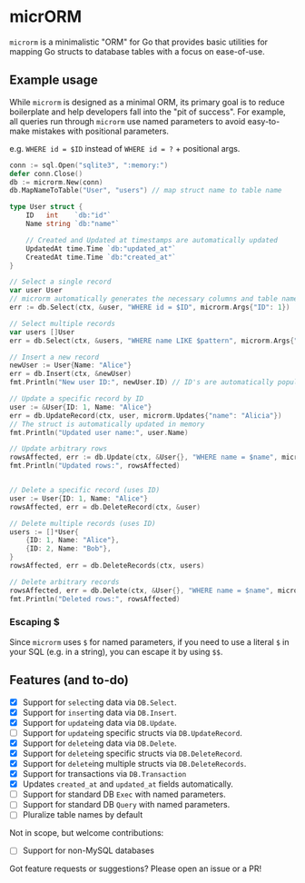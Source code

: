 # micrORM

`microrm` is a minimalistic "ORM" for Go that provides basic utilities for mapping Go structs to database tables with a focus on ease-of-use.

## Example usage

While `microrm` is designed as a minimal ORM, its primary goal is to reduce boilerplate and help developers fall into the "pit of success". For example, all queries run through `microrm` use named parameters to avoid easy-to-make mistakes with positional parameters.

e.g. `WHERE id = $ID` instead of `WHERE id = ?` + positional args.

```go
conn := sql.Open("sqlite3", ":memory:")
defer conn.Close()
db := microrm.New(conn)
db.MapNameToTable("User", "users") // map struct name to table name

type User struct {
    ID   int    `db:"id"`
    Name string `db:"name"`

    // Created and Updated at timestamps are automatically updated
    UpdatedAt time.Time `db:"updated_at"`
    CreatedAt time.Time `db:"created_at"`
}

// Select a single record
var user User
// microrm automatically generates the necessary columns and table name
err := db.Select(ctx, &user, "WHERE id = $ID", microrm.Args{"ID": 1})

// Select multiple records
var users []User
err = db.Select(ctx, &users, "WHERE name LIKE $pattern", microrm.Args{"pattern": "A%"})

// Insert a new record
newUser := User{Name: "Alice"}
err = db.Insert(ctx, &newUser)
fmt.Println("New user ID:", newUser.ID) // ID's are automatically populated after inserts

// Update a specific record by ID
user := &User{ID: 1, Name: "Alice"}
err = db.UpdateRecord(ctx, user, microrm.Updates{"name": "Alicia"})
// The struct is automatically updated in memory
fmt.Println("Updated user name:", user.Name)

// Update arbitrary rows
rowsAffected, err := db.Update(ctx, &User{}, "WHERE name = $name", microrm.Args{"name": "Alice"}, microrm.Updates{"name": "Alicia"})
fmt.Println("Updated rows:", rowsAffected)


// Delete a specific record (uses ID)
user := User{ID: 1, Name: "Alice"}
rowsAffected, err = db.DeleteRecord(ctx, &user)

// Delete multiple records (uses ID)
users := []*User{
    {ID: 1, Name: "Alice"},
    {ID: 2, Name: "Bob"},
}
rowsAffected, err = db.DeleteRecords(ctx, users)

// Delete arbitrary records
rowsAffected, err = db.Delete(ctx, &User{}, "WHERE name = $name", microrm.Args{"name": "Alicia"})
fmt.Println("Deleted rows:", rowsAffected)
```

### Escaping $

Since `microrm` uses `$` for named parameters, if you need to use a literal `$` in your SQL (e.g. in a string), you can escape it by using `$$`.

## Features (and to-do)

- [x] Support for `select`ing data via `DB.Select`.
- [x] Support for `insert`ing data via `DB.Insert`.
- [x] Support for `update`ing data via `DB.Update`.
- [ ] Support for `update`ing specific structs via `DB.UpdateRecord`.
- [x] Support for `delete`ing data via `DB.Delete`.
- [x] Support for `delete`ing specific structs via `DB.DeleteRecord`.
- [x] Support for `delete`ing multiple structs via `DB.DeleteRecords`.
- [x] Support for transactions via `DB.Transaction`
- [x] Updates `created_at` and `updated_at` fields automatically.
- [ ] Support for standard DB `Exec` with named parameters.
- [ ] Support for standard DB `Query` with named parameters.
- [ ] Pluralize table names by default

Not in scope, but welcome contributions:

- [ ] Support for non-MySQL databases

Got feature requests or suggestions? Please open an issue or a PR!
